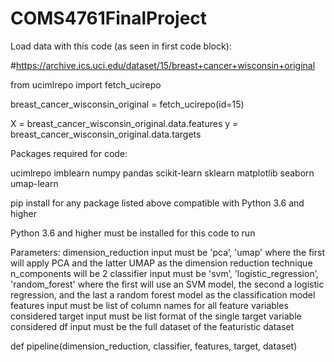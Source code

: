 # COMS4761FinalProject

Load data with this code (as seen in first code block):

#https://archive.ics.uci.edu/dataset/15/breast+cancer+wisconsin+original

from ucimlrepo import fetch_ucirepo 
  
breast_cancer_wisconsin_original = fetch_ucirepo(id=15) 

X = breast_cancer_wisconsin_original.data.features 
y = breast_cancer_wisconsin_original.data.targets 

Packages required for code:

ucimlrepo
imblearn
numpy
pandas
scikit-learn
sklearn
matplotlib
seaborn
umap-learn

pip install for any package listed above compatible with Python 3.6 and higher

Python 3.6 and higher must be installed for this code to run

Parameters:
dimension_reduction input must be 'pca’, 'umap' where the first will apply PCA and the latter UMAP as the dimension reduction technique n_components will be 2
classifier input must be 'svm’, 'logistic_regression’, 'random_forest' where the first will use an SVM model, the second a logistic regression, and the last a random forest model as the classification model
features input must be list of column names for all feature variables considered 
target input must be list format of the single target variable considered
df input must be the full dataset of the featuristic dataset

def pipeline(dimension_reduction, classifier, features, target, dataset)
